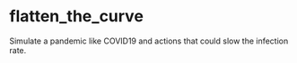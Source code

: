 # flatten_the_curve
Simulate a pandemic like COVID19 and actions that could slow the infection rate.
